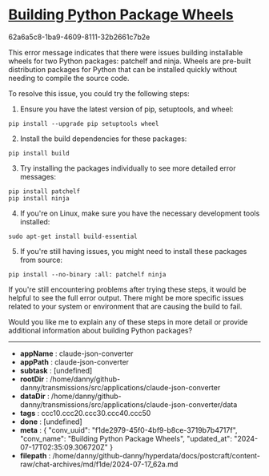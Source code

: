 # [Building Python Package Wheels](https://claude.ai/chat/f1de2979-45f0-4bf9-b8ce-3719b7b4717f)

62a6a5c8-1ba9-4609-8111-32b2661c7b2e

 This error message indicates that there were issues building installable wheels for two Python packages: patchelf and ninja. Wheels are pre-built distribution packages for Python that can be installed quickly without needing to compile the source code.

To resolve this issue, you could try the following steps:

1. Ensure you have the latest version of pip, setuptools, and wheel:

```
pip install --upgrade pip setuptools wheel
```

2. Install the build dependencies for these packages:

```
pip install build
```

3. Try installing the packages individually to see more detailed error messages:

```
pip install patchelf
pip install ninja
```

4. If you're on Linux, make sure you have the necessary development tools installed:

```
sudo apt-get install build-essential
```

5. If you're still having issues, you might need to install these packages from source:

```
pip install --no-binary :all: patchelf ninja
```

If you're still encountering problems after trying these steps, it would be helpful to see the full error output. There might be more specific issues related to your system or environment that are causing the build to fail.

Would you like me to explain any of these steps in more detail or provide additional information about building Python packages?

---

* **appName** : claude-json-converter
* **appPath** : claude-json-converter
* **subtask** : [undefined]
* **rootDir** : /home/danny/github-danny/transmissions/src/applications/claude-json-converter
* **dataDir** : /home/danny/github-danny/transmissions/src/applications/claude-json-converter/data
* **tags** : ccc10.ccc20.ccc30.ccc40.ccc50
* **done** : [undefined]
* **meta** : {
  "conv_uuid": "f1de2979-45f0-4bf9-b8ce-3719b7b4717f",
  "conv_name": "Building Python Package Wheels",
  "updated_at": "2024-07-17T02:35:09.306720Z"
}
* **filepath** : /home/danny/github-danny/hyperdata/docs/postcraft/content-raw/chat-archives/md/f1de/2024-07-17_62a.md